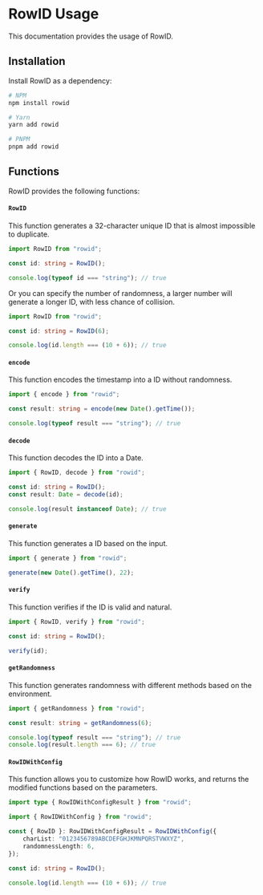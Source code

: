 # RowID Usage

This documentation provides the usage of RowID.

## Installation

Install RowID as a dependency:

```bash
# NPM
npm install rowid

# Yarn
yarn add rowid

# PNPM
pnpm add rowid
```

## Functions

RowID provides the following functions:

#### `RowID`

This function generates a 32-character unique ID that is almost impossible to duplicate.

```typescript
import RowID from "rowid";

const id: string = RowID();

console.log(typeof id === "string"); // true
```

Or you can specify the number of randomness, a larger number will generate a longer ID, with less chance of collision.

```typescript
import RowID from "rowid";

const id: string = RowID(6);

console.log(id.length === (10 + 6)); // true
```

#### `encode`

This function encodes the timestamp into a ID without randomness.

```typescript
import { encode } from "rowid";

const result: string = encode(new Date().getTime());

console.log(typeof result === "string"); // true
```

#### `decode`

This function decodes the ID into a Date.

```typescript
import { RowID, decode } from "rowid";

const id: string = RowID();
const result: Date = decode(id);

console.log(result instanceof Date); // true
```

#### `generate`

This function generates a ID based on the input.

```typescript
import { generate } from "rowid";

generate(new Date().getTime(), 22);
```

#### `verify`

This function verifies if the ID is valid and natural.

```typescript
import { RowID, verify } from "rowid";

const id: string = RowID();

verify(id);
```

#### `getRandomness`

This function generates randomness with different methods based on the environment.

```typescript
import { getRandomness } from "rowid";

const result: string = getRandomness(6);

console.log(typeof result === "string"); // true
console.log(result.length === 6); // true
```

#### `RowIDWithConfig`

This function allows you to customize how RowID works, and returns the modified functions based on the parameters.

```typescript
import type { RowIDWithConfigResult } from "rowid";

import { RowIDWithConfig } from "rowid";

const { RowID }: RowIDWithConfigResult = RowIDWithConfig({
    charList: "0123456789ABCDEFGHJKMNPQRSTVWXYZ",
    randomnessLength: 6,
});

const id: string = RowID();

console.log(id.length === (10 + 6)); // true
```
